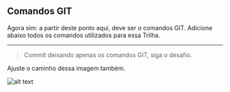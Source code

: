 ## Comandos GIT

Agora sim: a partir deste ponto aqui, deve ser o comandos GIT. Adicione abaixo todos os comandos utilizados para essa Trilha.

-----

> Commit deixando apenas os comandos GIT, siga o desafio.

Ajuste o caminho dessa imagem também.

![alt text](7c64059f71fc543737d315a88aa79963-102520219.jpg)